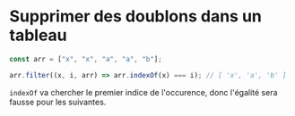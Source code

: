 # Supprimer des doublons dans un tableau

```js
const arr = ["x", "x", "a", "a", "b"];

arr.filter((x, i, arr) => arr.indexOf(x) === i); // [ 'x', 'a', 'b' ]
```

`indexOf` va chercher le premier indice de l'occurence, donc l'égalité sera fausse pour les suivantes.